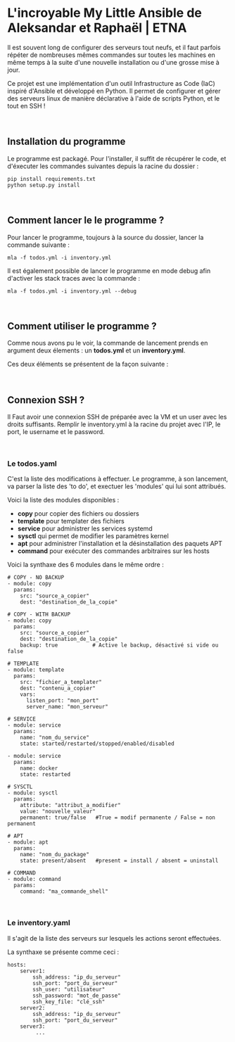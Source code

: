 # L'incroyable My Little Ansible de Aleksandar et Raphaël | ETNA

Il est souvent long de configurer des serveurs tout neufs, et il faut parfois répéter de nombreuses mêmes commandes sur toutes les machines en même temps à la suite d'une nouvelle installation ou d'une grosse mise à jour.

Ce projet est une implémentation d'un outil Infrastructure as Code (IaC) inspiré d'Ansible et développé en Python. Il permet de configurer et gérer des serveurs linux de manière déclarative à l'aide de scripts Python, et le tout en SSH !

<br>

## Installation du programme

Le programme est packagé. Pour l'installer, il suffit de récupérer le code, et d'éxecuter les commandes suivantes depuis la racine du dossier :

```
pip install requirements.txt
python setup.py install
```

<br>

## Comment lancer le le programme ?

Pour lancer le programme, toujours à la source du dossier, lancer la commande suivante :

```
mla -f todos.yml -i inventory.yml
```

Il est également possible de lancer le programme en mode debug afin d'activer les stack traces avec la commande :

```
mla -f todos.yml -i inventory.yml --debug
```


<br>

## Comment utiliser le programme ?

Comme nous avons pu le voir, la commande de lancement prends en argument deux élements : un **todos.yml** et un **inventory.yml**.

Ces deux éléments se présentent de la façon suivante :

<br>

## Connexion SSH ?

Il Faut avoir une connexion SSH de préparée avec la VM et un user avec les droits suffisants. Remplir le inventory.yml à la racine du projet avec l'IP, le port, le username et le password.  

<br>

### Le todos.yaml 

C'est la liste des modifications à effectuer. Le programme, à son lancement, va parser la liste des 'to do', et exectuer les 'modules' qui lui sont attribués. 

Voici la liste des modules disponibles :

- **copy** pour copier des fichiers ou dossiers
- **template** pour templater des fichiers
- **service** pour administrer les services systemd
- **sysctl** qui permet de modifier les paramètres kernel
- **apt** pour administrer l'installation et la désinstallation des paquets APT
- **command** pour exécuter des commandes arbitraires sur les hosts

Voici la synthaxe des 6 modules dans le même ordre :

```
# COPY - NO BACKUP
- module: copy
  params:
    src: "source_a_copier"
    dest: "destination_de_la_copie"

# COPY - WITH BACKUP
- module: copy
  params:
    src: "source_a_copier"
    dest: "destination_de_la_copie"
    backup: true           # Active le backup, désactivé si vide ou false

# TEMPLATE
- module: template
  params:
    src: "fichier_a_templater"
    dest: "contenu_a_copier"
    vars:
      listen_port: "mon_port"
      server_name: "mon_serveur"

# SERVICE
- module: service
  params:
    name: "nom_du_service"
    state: started/restarted/stopped/enabled/disabled

- module: service
  params:
    name: docker
    state: restarted

# SYSCTL
- module: sysctl
  params:
    attribute: "attribut_a_modifier"
    value: "nouvelle_valeur"
    permanent: true/false   #True = modif permanente / False = non permanent

# APT
- module: apt
  params:
    name: "nom_du_package"
    state: present/absent   #present = install / absent = uninstall

# COMMAND
- module: command
  params:
    command: "ma_commande_shell"
```

<br>

### Le inventory.yaml 

Il s'agit de la liste des serveurs sur lesquels les actions seront effectuées.

La synthaxe se présente comme ceci :

```
hosts:
    server1:
        ssh_address: "ip_du_serveur"
        ssh_port: "port_du_serveur"
        ssh_user: "utilisateur"
        ssh_password: "mot_de_passe"
        ssh_key_file: "clé_ssh"
    server2:
        ssh_address: "ip_du_serveur"
        ssh_port: "port_du_serveur"
    server3:
         ...
```